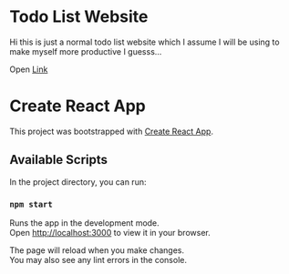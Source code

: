 # Todo List Website

Hi this is just a normal todo list website which I assume I will be using to make myself more productive I guesss... 

Open [Link]("https://todo-7gq.pages.dev/")

# Create React App

This project was bootstrapped with [Create React App](https://github.com/facebook/create-react-app).

## Available Scripts

In the project directory, you can run:

### `npm start`

Runs the app in the development mode.\
Open [http://localhost:3000](http://localhost:3000) to view it in your browser.

The page will reload when you make changes.\
You may also see any lint errors in the console.
